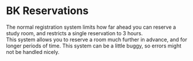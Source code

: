# BK Reservations
The normal registration system limits how far ahead you can reserve a study room, and restricts a single reservation to 3 hours.  
This system allows you to reserve a room much further in advance, and for longer periods of time.
This system can be a little buggy, so errors might not be handled nicely. 
